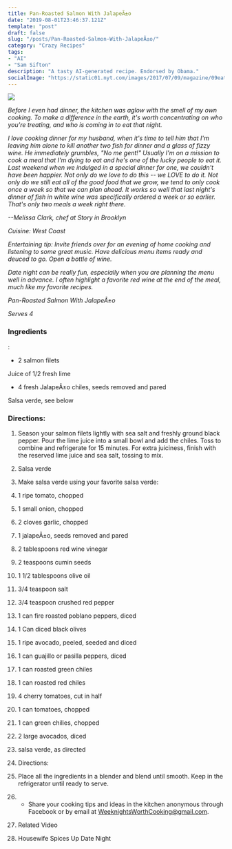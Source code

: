 ```yaml
---
title: Pan-Roasted Salmon With JalapeÃ±o
date: "2019-08-01T23:46:37.121Z"
template: "post"
draft: false
slug: "/posts/Pan-Roasted-Salmon-With-JalapeÃ±o/"
category: "Crazy Recipes"
tags:
- "AI"
- "Sam Sifton"
description: "A tasty AI-generated recipe. Endorsed by Obama."
socialImage: "https://static01.nyt.com/images/2017/07/09/magazine/09eat/09eat-videoSixteenByNineJumbo1600-v4.jpg"
---
```


![](https://static01.nyt.com/images/2017/07/09/magazine/09eat/09eat-videoSixteenByNineJumbo1600-v4.jpg)

*Before I even had dinner, the kitchen was aglow with the smell of my own cooking. To make a difference in the earth, it's worth concentrating on who you're treating, and who is coming in to eat that night.*

*I love cooking dinner for my husband, when it's time to tell him that I'm leaving him alone to kill another two fish for dinner and a glass of fizzy wine. He immediately grumbles, "No me gent!" Usually I'm on a mission to cook a meal that I'm dying to eat and he's one of the lucky people to eat it. Last weekend when we indulged in a special dinner for one, we couldn't have been happier. Not only do we love to do this -- we LOVE to do it. Not only do we still eat all of the good food that we grow, we tend to only cook once a week so that we can plan ahead. It works so well that last night's dinner of fish in white wine was specifically ordered a week or so earlier. That's only two meals a week right there.*

*--Melissa Clark, chef at Story in Brooklyn*

*Cuisine: West Coast*

*Entertaining tip: Invite friends over for an evening of home cooking and listening to some great music. Have delicious menu items ready and deuced to go. Open a bottle of wine.*

*Date night can be really fun, especially when you are planning the menu well in advance. I often highlight a favorite red wine at the end of the meal, much like my favorite recipes.*

*Pan-Roasted Salmon With JalapeÃ±o*

*Serves 4*
### Ingredients

:

* 2 salmon filets

Juice of 1/2 fresh lime

* 4 fresh JalapeÃ±o chiles, seeds removed and pared

Salsa verde, see below
### Directions:

1. Season your salmon filets lightly with sea salt and freshly ground black pepper. Pour the lime juice into a small bowl and add the chiles. Toss to combine and refrigerate for 15 minutes. For extra juiciness, finish with the reserved lime juice and sea salt, tossing to mix.

1. Salsa verde

1. Make salsa verde using your favorite salsa verde:

1. 1 ripe tomato, chopped

1. 1 small onion, chopped

1. 2 cloves garlic, chopped

1. 1 jalapeÃ±o, seeds removed and pared

1. 2 tablespoons red wine vinegar

1. 2 teaspoons cumin seeds

1. 1 1/2 tablespoons olive oil

1. 3/4 teaspoon salt

1. 3/4 teaspoon crushed red pepper

1. 1 can fire roasted poblano peppers, diced

1. 1 Can diced black olives

1. 1 ripe avocado, peeled, seeded and diced

1. 1 can guajillo or pasilla peppers, diced

1. 1 can roasted green chiles

1. 1 can roasted red chiles

1. 4 cherry tomatoes, cut in half

1. 1 can tomatoes, chopped

1. 1 can green chilies, chopped

1. 2 large avocados, diced

1. salsa verde, as directed

1. Directions:

1. Place all the ingredients in a blender and blend until smooth. Keep in the refrigerator until ready to serve.

1.  *  Share your cooking tips and ideas in the kitchen anonymous through Facebook or by email at WeeknightsWorthCooking@gmail.com.

1. Related Video

1. Housewife Spices Up Date Night

